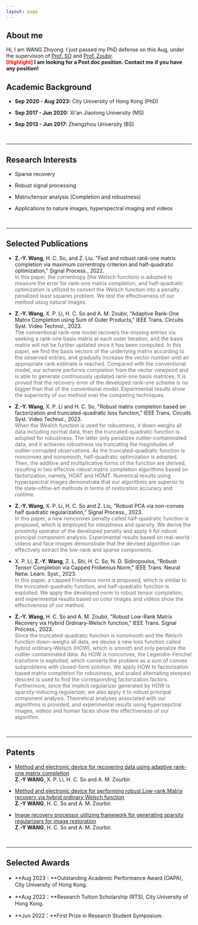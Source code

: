```yaml
---
layout: page
---
```

## About me
Hi, I am WANG Zhiyong. I just passed my PhD defense on this Aug, under the supervision of [Prof. SO](https://scholar.google.com.hk/citations?user=2OmnQPEAAAAJ&hl=en) and [Prof. Zoubir](https://scholar.google.com.hk/citations?user=QitM1nQAAAAJ&hl=en).  
**<font color='red'>[Highlight]</font> I am looking for a Post doc position. Contact me if you have any position!**


## Academic Background
- **Sep 2020 - Aug 2023:** City University of Hong Kong (PhD)

- **Sep 2017 - Jun 2020:** Xi'an Jiaotong University (MS)

- **Sep 2013 - Jun 2017:** Zhengzhou University (BS)

<br>

---

## Research Interests

- Sparse recovery

- Robust signal processing

- Matrix/tensor analysis (Completion and robustness)

- Applications to nature images, hyperspectral imaging and videos

<br>

---

## Selected Publications

- **Z.-Y. Wang**,  H. C. So, and Z. Liu. "Fast and robust rank-one matrix completion via maximum correntropy criterion and half-quadratic optimization," Signal Process., 2022.<br><font color='dimgray'>In this paper, the correntropy (the Welsch function) is adopted to measure the error for rank-one matrix completion, and half-quadratic optimization is utilized to convert the Welsch function into a penalty penalized least squares problem. We test the effectiveness of our method using natural images.</font><br>


- **Z.-Y. Wang**,  X. P. Li, H. C. So and A. M. Zoubir, "Adaptive Rank-One Matrix Completion using Sum of Outer Products," IEEE Trans. Circuits Syst. Video Technol., 2023.<br><font color='dimgray'>The conventional rank-one model recovers the missing entries via seeking a rank-one basis matrix at each outer iteration, and the basis matrix will not be further updated once it has been computed. In this paper, we find the basis vectors of the underlying matrix according to the observed entries, and gradually increase the vector number until an appropriate rank estimate is reached. Compared with the conventional model, our scheme performs completion from the vector viewpoint and is able to generate continuously updated rank-one basis matrices. It is proved that the recovery error of the developed rank-one scheme is no bigger than that of the conventional model. Experimental results show the superiority of our method over the competing techniques.</font><br>


- **Z.-Y. Wang**,  X. P. Li and H. C. So, "Robust matrix completion based on factorization and truncated-quadratic loss function," IEEE Trans. Circuits Syst. Video Technol., 2023.<br><font color='dimgray'>When the Weslch function is used for robustness, it down-weighs all data including normal data, then the truncated-quadratic function is adopted for robustness. The latter only penalizes outlier-contaminated data, and it achieves robustness via truncating the magnitudes of outlier-corrupted observations. As the truncated-quadratic function is nonconvex and nonsmooth, half-quadratic optimization is adopted. Then, the additive and multiplicative forms of the function are derived, resulting in two effective robust matrix completion algorithms based on factorization, namely, HOAT and HOMT. Numerical results using hyperspectral images demonstrate that our algorithms are superior to the state-ofthe-art methods in terms of restoration accuracy and runtime. </font><br>


- **Z.-Y. Wang**, X. P. Li, H. C. So and Z. Liu, "Robust PCA via non-convex half quadratic regularization," Signal Process., 2023.<br><font color='dimgray'>In this paper, a new nonconvex penalty called half-quadratic function is proposed, which is employed for robustness and sparsity. We derive the proximity operator of the developed penalty and apply it for robust principal component analysis. Experimental results based on real-world videos and face images demonstrate that the devised algorithm can effectively extract the low-rank and sparse components. </font><br>


- X. P. Li, **Z.-Y. Wang**, Z. L. Shi, H. C. So, N. D. Sidiropoulos, "Robust Tensor Completion via Capped Frobenius Norm," IEEE Trans. Neural Netw. Learn. Syst., 2023.<br><font color='dimgray'>In this paper, a capped Frobenius norm is proposed, which is similar to the truncated-quadratic function, and half-quadratic function is exploited. We apply the developed norm to robust tensor completion, and experimental results based on color images and videos show the effectiveness of our method.</font><br>


- **Z.-Y. Wang**, H. C. So and A. M. Zoubir, "Robust Low-Rank Matrix Recovery via Hybrid Ordinary-Welsch function," IEEE Trans. Signal Process., 2023.<br><font color='dimgray'>Since the truncated-quadratic function is nonsmooth and the Welsch function down-weighs all data, we devise a new loss function called hybrid ordinary-Welsch (HOW), which is smooth and only penalize the outlier-contaminated data. As HOW is nonconvex, the Legendre-Fenchel transform is exploited, which converts the problem as a sum of convex subproblems with closed-form solution. We apply HOW to factorization based matrix completion for robustness, and scaled alternating steepest descent is used to find the corresponding factorization factors. Furthermore, since the implicit regularizer generated by HOW is sparsity-inducing regularizer, we also apply it to robust principal component analysis. Theoretical analyses associated with our algorithms is provided, and experimental results using hypersepctral images, videos and human faces show the effectiveness of our algorithm. </font><br>

<br>

---

## Patents

- [Method and electronic device for recovering data using adaptive rank-one matrix completion](https://scholars.cityu.edu.hk/en/publications/method-and-electronic-device-for-recovering-data-using-adaptive-rankone-matrix-completion(cf0eb27f-0332-4c3f-8879-ab03983f78ad).html)<br>**Z.-Y WANG**, X. P. Li, H. C. So and A. M. Zourbir.<br>


- [Method and electronic device for performing robust Low-rank Matrix recovery via hybrid ordinary Welsch function](https://scholars.cityu.edu.hk/en/publications/method-and-electronic-device-for-performing-robust-lowrank-matrix-recovery-via-hybrid-ordinarywelsch-function(1026a6d2-901d-4e92-9ad7-79783d904f92).html)<br>**Z.-Y WANG**, H. C. So and A. M. Zourbir.<br>


- [Image recovery processor utilizing framework for generating sparsity regularizers for image restoration](https://scholars.cityu.edu.hk/en/publications/image-recovery-processor-utilizing-framework-for-generating-sparsity-regularizers-for-image-restoration(91661132-074d-4c3b-a60e-13a961a04a3a).html)<br>**Z.-Y WANG**, H. C. So and A. M. Zourbir.<br>


<br>

---

## Selected Awards

- **Aug 2023：**Outstanding Academic Performance Award (OAPA), City University of Hong Kong.

- **Aug 2022：**Research Tuition Scholarship (RTS), City University of Hong Kong.

- **Jun 2022：**First Prize in Research Student Symposium.

